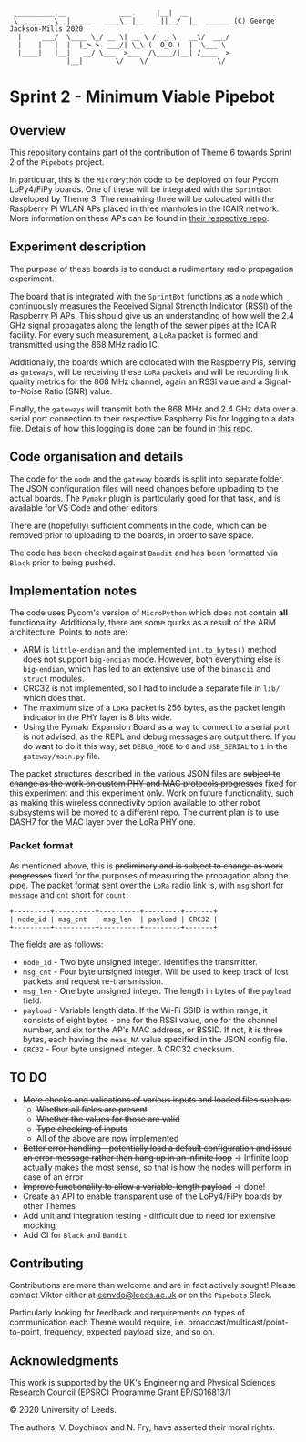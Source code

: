 ```
 __________.__             ___.     |__|  __
 \______   \__|_____   ____\_ |__   _||__/  |_  ______ (C) George Jackson-Mills 2020
  |     ___/  \____ \_/ __ \| __ \ /  _ \   __\/  ___/
  |    |   |  |  |_> >  ___/| \_\ (  O_O )  |  \___ \
  |____|   |__|   __/ \___  >___  /\____/|__| /____  >
              |__|        \/    \/                 \/
```

# Sprint 2 - Minimum Viable Pipebot

## Overview

This repository contains part of the contribution of Theme 6 towards Sprint 2 of the `Pipebots` project.

In particular, this is the `MicroPython` code to be deployed on four Pycom LoPy4/FiPy boards. One of these will be integrated with the `SprintBot` developed by Theme 3. The remaining three will be colocated with the Raspberry Pi WLAN APs placed in three manholes in the ICAIR network. More information on these APs can be found in [their respective repo](https://github.com/pipebots/sprint2_rpi_wifi_network_config).

## Experiment description

The purpose of these boards is to conduct a rudimentary radio propagation experiment.

The board that is integrated with the `SprintBot` functions as a `node` which continuously measures the Received Signal Strength Indicator (RSSI) of the Raspberry Pi APs. This should give us an understanding of how well the 2.4 GHz signal propagates along the length of the sewer pipes at the ICAIR facility. For every such measurement, a `LoRa` packet is formed and transmitted using the 868 MHz radio IC.

Additionally, the boards which are colocated with the Raspberry Pis, serving as `gateways`, will be receiving these `LoRa` packets and will be recording link quality metrics for the 868 MHz channel, again an RSSI value and a Signal-to-Noise Ratio (SNR) value.

Finally, the `gateways` will transmit both the 868 MHz and 2.4 GHz data over a serial port connection to their respective Raspberry Pis for logging to a data file. Details of how this logging is done can be found in [this repo](https://github.com/pipebots/sprint2_rpi_serial_data_logger).

## Code organisation and details

The code for the `node` and the `gateway` boards is split into separate folder. The JSON configuration files will need changes before uploading to the actual boards. The `Pymakr` plugin is particularly good for that task, and is available for VS Code and other editors.

There are (hopefully) sufficient comments in the code, which can be removed prior to uploading to the boards, in order to save space.

The code has been checked against `Bandit` and has been formatted via `Black` prior to being pushed.

## Implementation notes

The code uses Pycom's version of `MicroPython` which does not contain **all** functionality. Additionally, there are some quirks as a result of the ARM architecture. Points to note are:

- ARM is `little-endian` and the implemented `int.to_bytes()` method does not support `big-endian` mode. However, both everything else is `big-endian`, which has led to an extensive use of the `binascii` and `struct` modules.
- CRC32 is not implemented, so I had to include a separate file in `lib/` which does that.
- The maximum size of a `LoRa` packet is 256 bytes, as the packet length indicator in the PHY layer is 8 bits wide.
- Using the Pymakr Expansion Board as a way to connect to a serial port is not advised, as the REPL and debug messages are output there. If you do want to do it this way, set `DEBUG_MODE` to `0` and `USB_SERIAL` to `1` in the `gateway/main.py` file.

The packet structures described in the various JSON files are ~~subject to change as the work on custom PHY and MAC protocols progresses~~ fixed for this experiment and this experiment only. Work on future functionality, such as making this wireless connectivity option available to other robot subsystems will be moved to a different repo. The current plan is to use DASH7 for the MAC layer over the LoRa PHY one.

### Packet format

As mentioned above, this is ~~preliminary and is subject to change as work progresses~~ fixed for the purposes of measuring the propagation along the pipe. The packet format sent over the `LoRa` radio link is, with `msg` short for `message` and `cnt` short for `count`:
```
+---------+----------+----------+---------+-------+
| node_id | msg_cnt  | msg_len  | payload | CRC32 |
+---------+----------+----------+---------+-------+
```

The fields are as follows:

- `node_id` - Two byte unsigned integer. Identifies the transmitter.
- `msg_cnt` - Four byte unsigned integer. Will be used to keep track of lost packets and request re-transmission.
- `msg_len` - One byte unsigned integer. The length in bytes of the `payload` field.
- `payload` - Variable length data. If the Wi-Fi SSID is within range, it consists of eight bytes - one for the RSSI value, one for the channel number, and six for the AP's MAC address, or BSSID. If not, it is three bytes, each having the `meas_NA` value specified in the JSON config file.
- `CRC32` - Four byte unsigned integer. A CRC32 checksum.

## TO DO

- ~~More checks and validations of various inputs and loaded files such as:~~
  - ~~Whether all fields are present~~
  - ~~Whether the values for those are valid~~
  - ~~Type checking of inputs~~
  - All of the above are now implemented
- ~~Better error handling - potentially load a default configuration and issue an error message rather than hang up in an infinite loop~~ -> Infinite loop actually makes the most sense, so that is how the nodes will perform in case of an error
- ~~Improve functionality to allow a variable-length payload~~ -> done!
- Create an API to enable transparent use of the LoPy4/FiPy boards by other Themes
- Add unit and integration testing - difficult due to need for extensive mocking
- Add CI for `Black` and `Bandit`

## Contributing

Contributions are more than welcome and are in fact actively sought! Please contact Viktor either at [eenvdo@leeds.ac.uk](mailto:eenvdo@leeds.ac.uk) or on the `Pipebots` Slack.

Particularly looking for feedback and requirements on types of communication each Theme would require, i.e. broadcast/multicast/point-to-point, frequency, expected payload size, and so on.

## Acknowledgments

This work is supported by the UK's Engineering and Physical Sciences Research Council (EPSRC) Programme Grant EP/S016813/1

© 2020 University of Leeds.

The authors, V. Doychinov and N. Fry, have asserted their moral rights.
